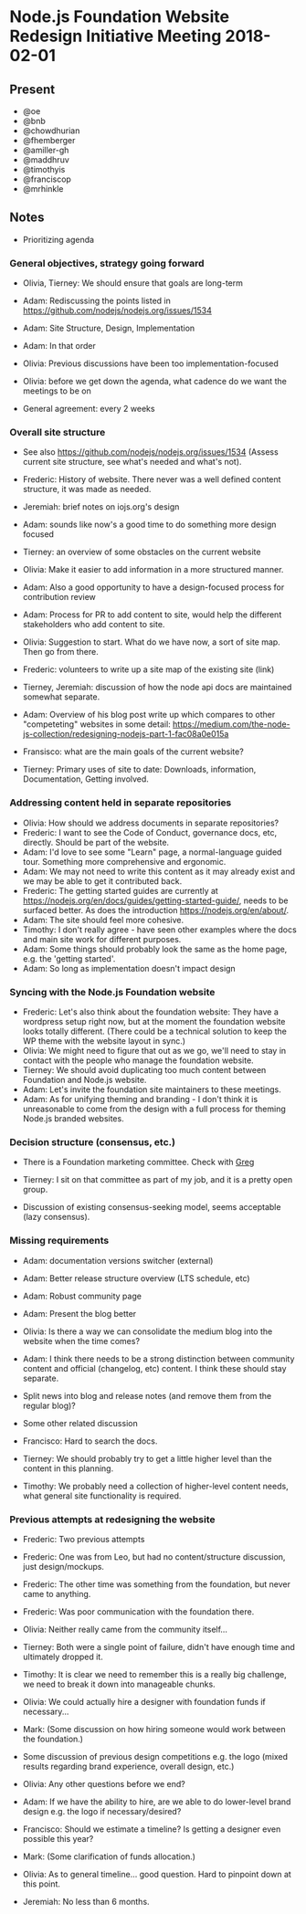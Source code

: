 # Node.js Foundation Website Redesign Initiative Meeting 2018-02-01

## Present

* @oe
* @bnb
* @chowdhurian
* @fhemberger
* @amiller-gh
* @maddhruv
* @timothyis
* @franciscop
* @mrhinkle

## Notes

* Prioritizing agenda

### General objectives, strategy going forward

* Olivia, Tierney: We should ensure that goals are long-term
* Adam: Rediscussing the points listed in <https://github.com/nodejs/nodejs.org/issues/1534>
* Adam: Site Structure, Design, Implementation
* Adam: In that order
* Olivia: Previous discussions have been too implementation-focused

* Olivia: before we get down the agenda, what cadence do we want the meetings to be on
* General agreement: every 2 weeks

### Overall site structure

* See also <https://github.com/nodejs/nodejs.org/issues/1534> (Assess current site structure, see what's needed and what's not).

* Frederic: History of website. There never was a well defined content structure, it was made as needed.
* Jeremiah: brief notes on iojs.org's design
* Adam: sounds like now's a good time to do something more design focused
* Tierney: an overview of some obstacles on the current website
* Olivia: Make it easier to add information in a more structured manner.
* Adam: Also a good opportunity to have a design-focused process for contribution review
* Adam: Process for PR to add content to site, would help the different stakeholders who add content to site.
* Olivia: Suggestion to start. What do we have now, a sort of site map. Then go from there.
* Frederic: volunteers to write up a site map of the existing site (link)
* Tierney, Jeremiah: discussion of how the node api docs are maintained somewhat separate.
* Adam: Overview of his blog post write up which compares to other "competeting" websites in some detail: <https://medium.com/the-node-js-collection/redesigning-nodejs-part-1-fac08a0e015a>
* Fransisco: what are the main goals of the current website?
* Tierney: Primary uses of site to date: Downloads, information, Documentation, Getting involved.

### Addressing content held in separate repositories

* Olivia: How should we address documents in separate repositories?
* Frederic: I want to see the Code of Conduct, governance docs, etc, directly. Should be part of the website.
* Adam: I'd love to see some "Learn" page, a normal-language guided tour. Something more comprehensive and ergonomic.
* Adam: We may not need to write this content as it may already exist and we may be able to get it contributed back.
* Frederic: The getting started guides are currently at <https://nodejs.org/en/docs/guides/getting-started-guide/>, needs to be surfaced better. As does the introduction <https://nodejs.org/en/about/>.
* Adam: The site should feel more cohesive.
* Timothy: I don't really agree - have seen other examples where the docs and main site work for different purposes.
* Adam: Some things should probably look the same as the home page, e.g. the 'getting started'.
* Adam: So long as implementation doesn't impact design

### Syncing with the Node.js Foundation website

* Frederic: Let's also think about the foundation website: They have a wordpress setup right now, but at the moment the foundation website looks totally different. (There could be a technical solution to keep the WP theme with the website layout in sync.)
* Olivia: We might need to figure that out as we go, we'll need to stay in contact with the people who manage the foundation website.
* Tierney: We should avoid duplicating too much content between Foundation and Node.js website.
* Adam: Let's invite the foundation site maintainers to these meetings.
* Adam: As for unifying theming and branding - I don't think it is unreasonable to come from the design with a full process for theming Node.js branded websites.

### Decision structure (consensus, etc.)

* There is a Foundation marketing committee. Check with [Greg](mailto:gwallace@linuxfoundation.org)
* Tierney: I sit on that committee as part of my job, and it is a pretty open group.

* Discussion of existing consensus-seeking model, seems acceptable (lazy consensus).

### Missing requirements

* Adam: documentation versions switcher (external)
* Adam: Better release structure overview (LTS schedule, etc)
* Adam: Robust community page
* Adam: Present the blog better
* Olivia: Is there a way we can consolidate the medium blog into the website when the time comes?
* Adam: I think there needs to be a strong distinction between community content and official (changelog, etc)  content. I think these should stay separate.
* Split news into blog and release notes (and remove them from the regular blog)?

* Some other related discussion

* Francisco: Hard to search the docs.
* Tierney: We should probably try to get a little higher level than the content in this planning.
* Timothy: We probably need a collection of higher-level content needs, what general site functionality is required.

### Previous attempts at redesigning the website

* Frederic: Two previous attempts
* Frederic: One was from Leo, but had no content/structure discussion, just design/mockups.
* Frederic: The other time was something from the foundation, but never came to anything.
* Frederic: Was poor communication with the foundation there.
* Olivia: Neither really came from the community itself…
* Tierney: Both were a single point of failure, didn't have enough time and ultimately dropped it.
* Timothy: It is clear we need to remember this is a really big challenge, we need to break it down into manageable chunks.
* Olivia: We could actually hire a designer with foundation funds if necessary...
* Mark: (Some discussion on how hiring someone would work between the foundation.)

* Some discussion of previous design competitions e.g. the logo (mixed results regarding brand experience, overall design, etc.)

* Olivia: Any other questions before we end?
* Adam: If we have the ability to hire, are we able to do lower-level brand design e.g. the logo if necessary/desired?

* Francisco: Should we estimate a timeline? Is getting a designer even possible this year?
* Mark: (Some clarification of funds allocation.)
* Olivia: As to general timeline… good question. Hard to pinpoint down at this point.
* Jeremiah: No less than 6 months.